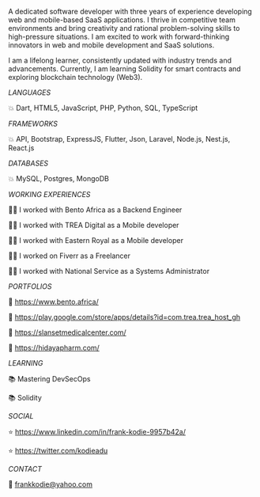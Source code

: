 A dedicated software developer with three years of experience developing web and mobile-based SaaS applications. I thrive in competitive team environments and bring creativity and rational problem-solving skills to high-pressure situations. I am excited to work with forward-thinking innovators in web and mobile development and SaaS solutions.

I am a lifelong learner, consistently updated with industry trends and advancements. Currently, I am learning Solidity for smart contracts and exploring blockchain technology (Web3).


*LANGUAGES*

:boom: Dart, HTML5, JavaScript, PHP, Python, SQL, TypeScript

*FRAMEWORKS*

:boom: API, Bootstrap, ExpressJS, Flutter, Json, Laravel, Node.js, Nest.js, React.js

*DATABASES*

:boom: MySQL, Postgres, MongoDB

*WORKING EXPERIENCES*

:man_office_worker: I worked with Bento Africa as a Backend Engineer

:man_office_worker: I worked with TREA Digital as a Mobile developer

:man_office_worker: I worked with Eastern Royal as a Mobile developer

:man_office_worker: I worked on Fiverr as a Freelancer

:man_office_worker: I worked with National Service as a Systems Administrator


*PORTFOLIOS*

:rocket: https://www.bento.africa/

:rocket: https://play.google.com/store/apps/details?id=com.trea.trea_host_gh

:rocket: https://slansetmedicalcenter.com/

:rocket: https://hidayapharm.com/


*LEARNING*

:books: Mastering DevSecOps

:books: Solidity



*SOCIAL*

:star: https://www.linkedin.com/in/frank-kodie-9957b42a/

:star: https://twitter.com/kodieadu


*CONTACT*

:email: frankkodie@yahoo.com





<!--
**franklobsty25/franklobsty25** is a ✨ _special_ ✨ repository because its `README.md` (this file) appears on your GitHub profile.

Here are some ideas to get you started:

- 🔭 I’m currently working on ...
- 🌱 I’m currently learning ...
- 👯 I’m looking to collaborate on ...
- 🤔 I’m looking for help with ...
- 💬 Ask me about ...

- 😄 Pronouns: ...
- ⚡ Fun fact: ...
-->
